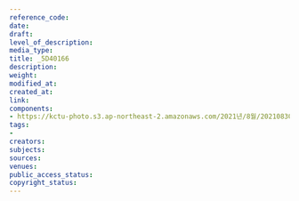 ```yaml
---
reference_code: 
date: 
draft: 
level_of_description: 
media_type: 
title: _5D40166
description: 
weight: 
modified_at: 
created_at: 
link: 
components:
- https://kctu-photo.s3.ap-northeast-2.amazonaws.com/2021년/8월/20210830_국가책임+돌봄체계+대전환을+위한+민주노총+돌봄노동자+노정교섭+촉구+기자회견/_5D40166.jpg
tags:
- 
creators: 
subjects: 
sources: 
venues: 
public_access_status: 
copyright_status: 
---
```

